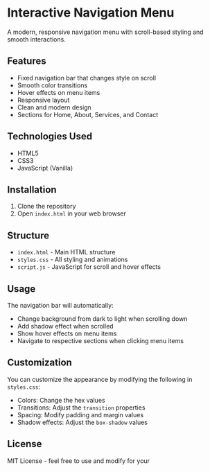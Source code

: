 # Interactive Navigation Menu

A modern, responsive navigation menu with scroll-based styling and smooth interactions.

## Features

- Fixed navigation bar that changes style on scroll
- Smooth color transitions
- Hover effects on menu items
- Responsive layout
- Clean and modern design
- Sections for Home, About, Services, and Contact

## Technologies Used

- HTML5
- CSS3
- JavaScript (Vanilla)

## Installation

1. Clone the repository
2. Open `index.html` in your web browser

## Structure

- `index.html` - Main HTML structure
- `styles.css` - All styling and animations
- `script.js` - JavaScript for scroll and hover effects

## Usage

The navigation bar will automatically:
- Change background from dark to light when scrolling down
- Add shadow effect when scrolled
- Show hover effects on menu items
- Navigate to respective sections when clicking menu items

## Customization

You can customize the appearance by modifying the following in `styles.css`:

- Colors: Change the hex values
- Transitions: Adjust the `transition` properties
- Spacing: Modify padding and margin values
- Shadow effects: Adjust the `box-shadow` values

## License

MIT License - feel free to use and modify for your
